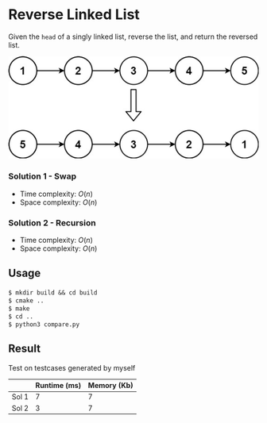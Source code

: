 # Reverse Linked List
Given the `head` of a singly linked list, reverse the list, and return the reversed list.

![rev1ex1](./rev1ex1.jpg)

### Solution 1 - Swap
* Time complexity: $O(n)$
* Space complexity: $O(n)$

### Solution 2 - Recursion
* Time complexity: $O(n)$
* Space complexity: $O(n)$

## Usage
```shell
$ mkdir build && cd build
$ cmake ..
$ make
$ cd ..
$ python3 compare.py
```

## Result
Test on testcases generated by myself

|       | Runtime (ms) | Memory (Kb) |
|-------|--------------|-------------|
| Sol 1 | 7            | 7           |
| Sol 2 | 3            | 7           |